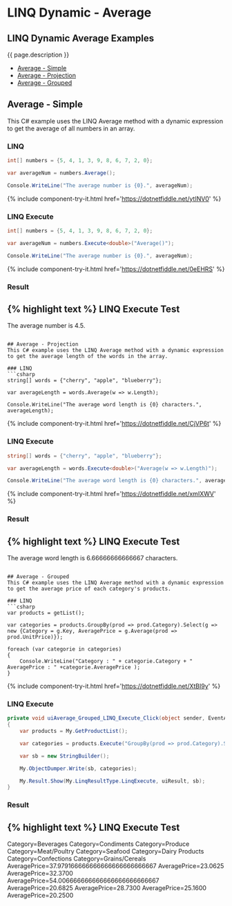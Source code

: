 # LINQ Dynamic - Average

## LINQ Dynamic Average Examples
{{ page.description }}

- [Average - Simple](#average---simple)
- [Average - Projection](#average---projection)
- [Average - Grouped](#average---grouped)

## Average - Simple
This C# example uses the LINQ Average method with a dynamic expression to get the average of all numbers in an array.

### LINQ
```csharp
int[] numbers = {5, 4, 1, 3, 9, 8, 6, 7, 2, 0};

var averageNum = numbers.Average();

Console.WriteLine("The average number is {0}.", averageNum);
```
{% include  component-try-it.html href='https://dotnetfiddle.net/ytINV0' %}


### LINQ Execute
```csharp
int[] numbers = {5, 4, 1, 3, 9, 8, 6, 7, 2, 0};

var averageNum = numbers.Execute<double>("Average()");

Console.WriteLine("The average number is {0}.", averageNum);
```
{% include  component-try-it.html href='https://dotnetfiddle.net/0eEHRS' %}

### Result
{% highlight text %}
LINQ Execute Test
------------------------------
The average number is 4.5.

```

## Average - Projection
This C# example uses the LINQ Average method with a dynamic expression to get the average length of the words in the array.

### LINQ
```csharp
string[] words = {"cherry", "apple", "blueberry"};

var averageLength = words.Average(w => w.Length);

Console.WriteLine("The average word length is {0} characters.", averageLength);
```
{% include  component-try-it.html href='https://dotnetfiddle.net/CjVP6t' %}

### LINQ Execute
```csharp
string[] words = {"cherry", "apple", "blueberry"};

var averageLength = words.Execute<double>("Average(w => w.Length)");

Console.WriteLine("The average word length is {0} characters.", averageLength);
```
{% include  component-try-it.html href='https://dotnetfiddle.net/xmIXWV' %}

### Result
{% highlight text %}
LINQ Execute Test
------------------------------
The average word length is 6.66666666666667 characters.

```

## Average - Grouped
This C# example uses the LINQ Average method with a dynamic expression to get the average price of each category's products.

### LINQ
```csharp
var products = getList();

var categories = products.GroupBy(prod => prod.Category).Select(g => new {Category = g.Key, AveragePrice = g.Average(prod => prod.UnitPrice)});

foreach (var categorie in categories) 
{
	Console.WriteLine("Category : " + categorie.Category + " AveragePrice : " +categorie.AveragePrice );
}
```
{% include  component-try-it.html href='https://dotnetfiddle.net/XtBI9y' %}

### LINQ Execute
```csharp
private void uiAverage_Grouped_LINQ_Execute_Click(object sender, EventArgs e)
{
	var products = My.GetProductList();

	var categories = products.Execute("GroupBy(prod => prod.Category).Select(g => new { Category = g.Key, AveragePrice = g.Average(prod => prod.UnitPrice) })");

	var sb = new StringBuilder();

	My.ObjectDumper.Write(sb, categories);

	My.Result.Show(My.LinqResultType.LinqExecute, uiResult, sb);
}
```

### Result
{% highlight text %}
LINQ Execute Test
------------------------------
Category=Beverages 
Category=Condiments 
Category=Produce 
Category=Meat/Poultry 
Category=Seafood 
Category=Dairy Products 
Category=Confections 
Category=Grains/Cereals	AveragePrice=37.979166666666666666666666667 
AveragePrice=23.0625 
AveragePrice=32.3700 
AveragePrice=54.006666666666666666666666667 
AveragePrice=20.6825 
AveragePrice=28.7300 
AveragePrice=25.1600 
AveragePrice=20.2500

```
